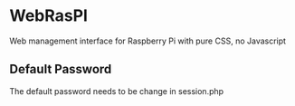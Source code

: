 # WebRasPI
Web management interface for Raspberry Pi with pure CSS, no Javascript

## Default Password
The default password needs to be change in session.php

